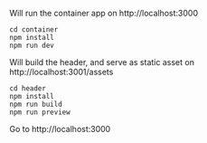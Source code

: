 Will run the container app on http://localhost:3000

```
cd container
npm install
npm run dev
```

Will build the header, and serve as static asset on http://localhost:3001/assets

```
cd header
npm install
npm run build
npm run preview
```

Go to http://localhost:3000
